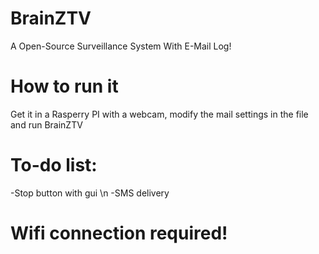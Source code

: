 # BrainZTV
A Open-Source Surveillance System With E-Mail Log!
# How to run it
Get it in a Rasperry PI with a webcam, modify the mail settings in the file and run BrainZTV 
# To-do list:
-Stop button with gui \n
-SMS delivery
# Wifi connection required!
